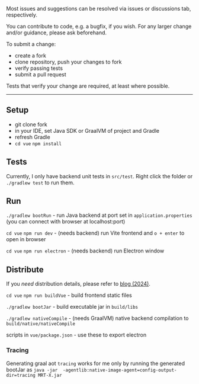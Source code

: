 Most issues and suggestions can be resolved via issues or discussions tab, respectively.

You can contribute to code, e.g. a bugfix, if you wish. For any larger change and/or guidance, please ask beforehand.

To submit a change:

- create a fork
- clone repository, push your changes to fork
- verify passing tests
- submit a pull request

Tests that verify your change are required, at least where possible.

---

## Setup
- git clone fork
- in your IDE, set Java SDK or GraalVM of project and Gradle
- refresh Gradle
- `cd vue` `npm install`

## Tests
Currently, I only have backend unit tests in `src/test`. Right click the folder or `./gradlew test` to run them.

## Run

`./gradlew bootRun` - run Java backend at port set in `application.properties` (you can connect with browser at localhost:port)

`cd vue` `npm run dev` - (needs backend) run Vite frontend and `o + enter` to open in browser

`cd vue` `npm run electron` - (needs backend) run Electron window

## Distribute

If you *need* distribution details, please refer to [blog (2024)](https://blck-b.github.io/post/java-native-pipe/).

`cd vue` `npm run buildVue` - build frontend static files

`./gradlew bootJar` - build executable jar in `build/libs`

`./gradlew nativeCompile` - (needs GraalVM) native backend compilation to `build/native/nativeCompile`

scripts in `vue/package.json` - use these to export electron

### Tracing
Generating graal aot `tracing` works for me only by running the generated bootJar as `java -jar 
-agentlib:native-image-agent=config-output-dir=tracing MRT-X.jar`
